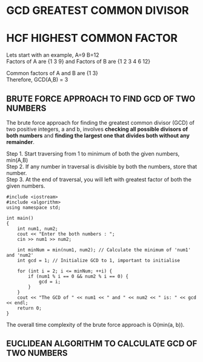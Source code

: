 # GCD GREATEST COMMON DIVISOR 
# HCF HIGHEST COMMON FACTOR

Lets start with an example, A=9 B=12 <br>
Factors of A are {1 3 9} and Factors of B are {1 2 3 4 6 12} <br>

Common factors of A and B are {1 3} <br>
Therefore, GCD(A,B) = 3 

## BRUTE FORCE APPROACH TO FIND GCD OF TWO NUMBERS

The brute force approach for finding the greatest common divisor (GCD) of two positive integers, a and b, involves **checking all possible divisors of both numbers** and **finding the largest one that divides both without any remainder**.

Step 1. Start traversing from 1 to minimum of both the given numbers, min(A,B) <br>
Step 2. If any number in traversal is divisible by both the numbers, store that number. <br>
Step 3. At the end of traversal, you will left with greatest factor of both the given numbers.

```
#include <iostream>
#include <algorithm>
using namespace std;

int main()
{
    int num1, num2;
    cout << "Enter the both numbers : ";
    cin >> num1 >> num2;

    int minNum = min(num1, num2); // Calculate the minimum of 'num1' and 'num2'
    int gcd = 1; // Initialize GCD to 1, important to initialise

    for (int i = 2; i <= minNum; ++i) {
        if (num1 % i == 0 && num2 % i == 0) {
            gcd = i;
        }
    }
    cout << "The GCD of " << num1 << " and " << num2 << " is: " << gcd << endl;
    return 0;
}
```

The overall time complexity of the brute force approach is O(min(a, b)).

## EUCLIDEAN ALGORITHM TO CALCULATE GCD OF TWO NUMBERS
